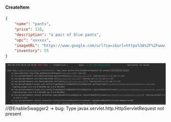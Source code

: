 

#### CreateItem
```json
{
    "name": "pants",
    "price": 110,
    "description": "a pair of blue pants",
    "upc": "xxxxxx",
    "imageURL": "https://www.google.com/url?sa=i&url=https%3A%2F%2Fwww.loopworkwear.co",
    "inventory": 55
}
```

![img.png](images/swagger%20dependency%20bug.png)
//@EnableSwagger2 -> bug: Type javax.servlet.http.HttpServletRequest not present

